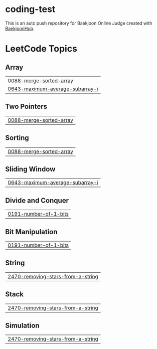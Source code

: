 # coding-test
This is an auto push repository for Baekjoon Online Judge created with [BaekjoonHub](https://github.com/BaekjoonHub/BaekjoonHub).

<!---LeetCode Topics Start-->
# LeetCode Topics
## Array
|  |
| ------- |
| [0088-merge-sorted-array](https://github.com/JaeHyunLee123/coding-test/tree/master/0088-merge-sorted-array) |
| [0643-maximum-average-subarray-i](https://github.com/JaeHyunLee123/coding-test/tree/master/0643-maximum-average-subarray-i) |
## Two Pointers
|  |
| ------- |
| [0088-merge-sorted-array](https://github.com/JaeHyunLee123/coding-test/tree/master/0088-merge-sorted-array) |
## Sorting
|  |
| ------- |
| [0088-merge-sorted-array](https://github.com/JaeHyunLee123/coding-test/tree/master/0088-merge-sorted-array) |
## Sliding Window
|  |
| ------- |
| [0643-maximum-average-subarray-i](https://github.com/JaeHyunLee123/coding-test/tree/master/0643-maximum-average-subarray-i) |
## Divide and Conquer
|  |
| ------- |
| [0191-number-of-1-bits](https://github.com/JaeHyunLee123/coding-test/tree/master/0191-number-of-1-bits) |
## Bit Manipulation
|  |
| ------- |
| [0191-number-of-1-bits](https://github.com/JaeHyunLee123/coding-test/tree/master/0191-number-of-1-bits) |
## String
|  |
| ------- |
| [2470-removing-stars-from-a-string](https://github.com/JaeHyunLee123/coding-test/tree/master/2470-removing-stars-from-a-string) |
## Stack
|  |
| ------- |
| [2470-removing-stars-from-a-string](https://github.com/JaeHyunLee123/coding-test/tree/master/2470-removing-stars-from-a-string) |
## Simulation
|  |
| ------- |
| [2470-removing-stars-from-a-string](https://github.com/JaeHyunLee123/coding-test/tree/master/2470-removing-stars-from-a-string) |
<!---LeetCode Topics End-->